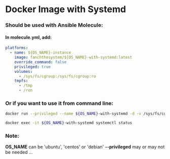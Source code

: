 Docker Image with Systemd
=========================

### Should be used with Ansible Molecule:

#### In molecule.yml, add:

```yaml
platforms:
  - name: ${OS_NAME}-instance
    image: fanchthesystem/${OS_NAME}-with-systemd:latest
    override_command: false
    privileged: true
    volumes:
      - /sys/fs/cgroup:/sys/fs/cgroup:ro
    tmpfs:
      - /tmp
      - /run
```

### Or if you want to use it from command line:

```bash
docker run --privileged --name ${OS_NAME}-with-systemd -d -v /sys/fs/cgroup:/sys/fs/cgroup:ro fanchthesystem/${OS_NAME}-with-systemd

docker exec -it ${OS_NAME}-with-systemd systemctl status

```

### Note:

**OS_NAME** can be 'ubuntu', 'centos' or 'debian'
**--privileged** may or may not be needed ...
